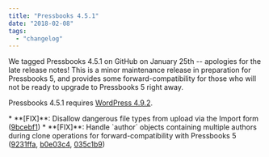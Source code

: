 ```yaml
---
title: "Pressbooks 4.5.1"
date: "2018-02-08"
tags: 
  - "changelog"
---
```


We tagged Pressbooks 4.5.1 on GitHub on January 25th -- apologies for the late release notes! This is a minor maintenance release in preparation for Pressbooks 5, and provides some forward-compatibility for those who will not be ready to upgrade to Pressbooks 5 right away.

Pressbooks 4.5.1 requires [WordPress 4.9.2](https://wordpress.org/news/2018/01/wordpress-4-9-2-security-and-maintenance-release/).

\* \*\*[FIX]\*\*: Disallow dangerous file types from upload via the Import form ([9bcebf1](https://github.com/pressbooks/pressbooks/commit/9bcebf10459fa17722c68eb7edf03b78b6f04d59)) \* \*\*[FIX]\*\*: Handle \`author\` objects containing multiple authors during clone operations for forward-compatibility with Pressbooks 5 ([9231ffa](https://github.com/pressbooks/pressbooks/commit/9231ffa4a9716ae6e98dab710e7d451d2bc12794), [b0e03c4](https://github.com/pressbooks/pressbooks/commit/b0e03c4924af77ae265c165c43e74474f07fecae), [035c1b9](https://github.com/pressbooks/pressbooks/commit/035c1b9e395e20d14715a8ae04ca6b9de181eabc))
